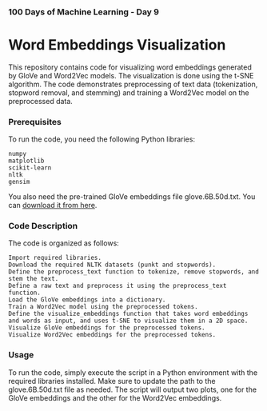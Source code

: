 ### 100 Days of Machine Learning - Day 9

# Word Embeddings Visualization

This repository contains code for visualizing word embeddings generated by GloVe and Word2Vec models. The visualization is done using the t-SNE algorithm. The code demonstrates preprocessing of text data (tokenization, stopword removal, and stemming) and training a Word2Vec model on the preprocessed data.

### Prerequisites

To run the code, you need the following Python libraries:

    numpy
    matplotlib
    scikit-learn
    nltk
    gensim

You also need the pre-trained GloVe embeddings file glove.6B.50d.txt. You can [download it from here](https://github.com/stanfordnlp/GloVe).

### Code Description

The code is organized as follows:

    Import required libraries.
    Download the required NLTK datasets (punkt and stopwords).
    Define the preprocess_text function to tokenize, remove stopwords, and stem the text.
    Define a raw text and preprocess it using the preprocess_text function.
    Load the GloVe embeddings into a dictionary.
    Train a Word2Vec model using the preprocessed tokens.
    Define the visualize_embeddings function that takes word embeddings and words as input, and uses t-SNE to visualize them in a 2D space.
    Visualize GloVe embeddings for the preprocessed tokens.
    Visualize Word2Vec embeddings for the preprocessed tokens.

### Usage

To run the code, simply execute the script in a Python environment with the required libraries installed. Make sure to update the path to the glove.6B.50d.txt file as needed. The script will output two plots, one for the GloVe embeddings and the other for the Word2Vec embeddings.
